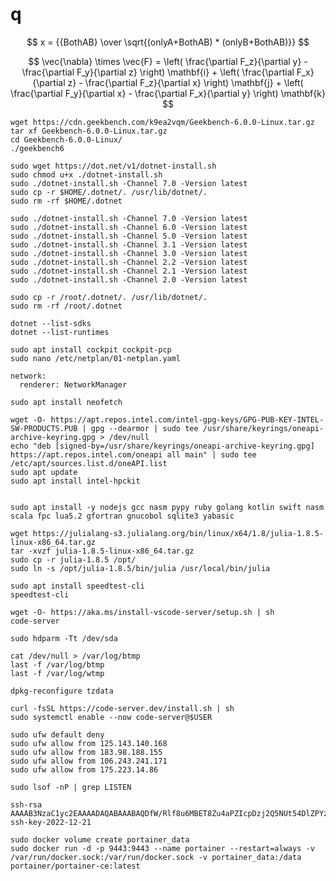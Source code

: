 # q

$$ x = {{BothAB} \over \sqrt{(onlyA+BothAB) * (onlyB+BothAB)}} $$


$$
\vec{\nabla} \times \vec{F} =
            \left( \frac{\partial F_z}{\partial y} - \frac{\partial F_y}{\partial z} \right) \mathbf{i}
          + \left( \frac{\partial F_x}{\partial z} - \frac{\partial F_z}{\partial x} \right) \mathbf{j}
          + \left( \frac{\partial F_y}{\partial x} - \frac{\partial F_x}{\partial y} \right) \mathbf{k}
$$

```
wget https://cdn.geekbench.com/k9ea2vqm/Geekbench-6.0.0-Linux.tar.gz
tar xf Geekbench-6.0.0-Linux.tar.gz
cd Geekbench-6.0.0-Linux/
./geekbench6
```

```
sudo wget https://dot.net/v1/dotnet-install.sh
sudo chmod u+x ./dotnet-install.sh
sudo ./dotnet-install.sh -Channel 7.0 -Version latest
sudo cp -r $HOME/.dotnet/. /usr/lib/dotnet/.
sudo rm -rf $HOME/.dotnet
```

```
sudo ./dotnet-install.sh -Channel 7.0 -Version latest
sudo ./dotnet-install.sh -Channel 6.0 -Version latest
sudo ./dotnet-install.sh -Channel 5.0 -Version latest
sudo ./dotnet-install.sh -Channel 3.1 -Version latest
sudo ./dotnet-install.sh -Channel 3.0 -Version latest
sudo ./dotnet-install.sh -Channel 2.2 -Version latest
sudo ./dotnet-install.sh -Channel 2.1 -Version latest
sudo ./dotnet-install.sh -Channel 2.0 -Version latest

sudo cp -r /root/.dotnet/. /usr/lib/dotnet/.
sudo rm -rf /root/.dotnet
```


```
dotnet --list-sdks
dotnet --list-runtimes
```


```
sudo apt install cockpit cockpit-pcp
sudo nano /etc/netplan/01-netplan.yaml
```

```
network:
  renderer: NetworkManager
```

```
sudo apt install neofetch
```


```
wget -O- https://apt.repos.intel.com/intel-gpg-keys/GPG-PUB-KEY-INTEL-SW-PRODUCTS.PUB | gpg --dearmor | sudo tee /usr/share/keyrings/oneapi-archive-keyring.gpg > /dev/null
echo "deb [signed-by=/usr/share/keyrings/oneapi-archive-keyring.gpg] https://apt.repos.intel.com/oneapi all main" | sudo tee /etc/apt/sources.list.d/oneAPI.list
sudo apt update
sudo apt install intel-hpckit


sudo apt install -y nodejs gcc nasm pypy ruby golang kotlin swift nasm scala fpc lua5.2 gfortran gnucobol sqlite3 yabasic

```

```
wget https://julialang-s3.julialang.org/bin/linux/x64/1.8/julia-1.8.5-linux-x86_64.tar.gz
tar -xvzf julia-1.8.5-linux-x86_64.tar.gz
sudo cp -r julia-1.8.5 /opt/
sudo ln -s /opt/julia-1.8.5/bin/julia /usr/local/bin/julia
```

```
sudo apt install speedtest-cli
speedtest-cli
```

```
wget -O- https://aka.ms/install-vscode-server/setup.sh | sh
code-server
```

```
sudo hdparm -Tt /dev/sda
```

```
cat /dev/null > /var/log/btmp
last -f /var/log/btmp
last -f /var/log/wtmp

dpkg-reconfigure tzdata
```

```
curl -fsSL https://code-server.dev/install.sh | sh
sudo systemctl enable --now code-server@$USER

sudo ufw default deny
sudo ufw allow from 125.143.140.168
sudo ufw allow from 183.98.188.155
sudo ufw allow from 106.243.241.171
sudo ufw allow from 175.223.14.86

sudo lsof -nP | grep LISTEN

ssh-rsa AAAAB3NzaC1yc2EAAAADAQABAAABAQDfW/Rlf8u6MBET8Zu4aPZIcpDzj2Q5NUt54DlZPYzcpNREsy009HGXnKVZCR5LKuHmF9EWCJcHQe2Ii093KRTKFhucbSrm3rLHO9mhVcnqzGbc9cdFNR/Or3Sw9D01cNaXH6v0AavIBSKguRdREaQ8IXcb3YcWK+A5OWchFu7MGQQhGoi4osP0lJx0Kbq5ZJxQLX4AqJRpEhygIZT8j5xhzg9fhywznQFJg5uIL72sGQDVmuP4irA2bRHqu68QvknSNmHfuEIvqKle7PimpQRRqukUgLlrZ0Pbarp28G37OOTt9TTRPYKOwnVOYDrfxdCDcuRZbsU4dQz+lkogWD7H ssh-key-2022-12-21
```


```
sudo docker volume create portainer_data
sudo docker run -d -p 9443:9443 --name portainer --restart=always -v /var/run/docker.sock:/var/run/docker.sock -v portainer_data:/data portainer/portainer-ce:latest


```

